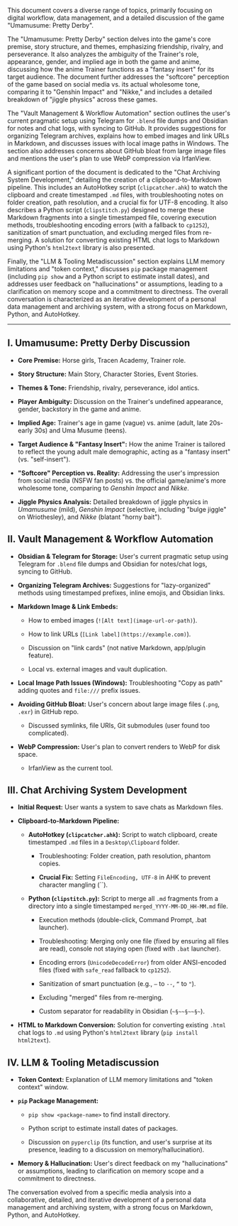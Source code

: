 This document covers a diverse range of topics, primarily focusing on digital workflow, data management, and a detailed discussion of the game "Umamusume: Pretty Derby".

The "Umamusume: Pretty Derby" section delves into the game's core premise, story structure, and themes, emphasizing friendship, rivalry, and perseverance. It also analyzes the ambiguity of the Trainer's role, appearance, gender, and implied age in both the game and anime, discussing how the anime Trainer functions as a "fantasy insert" for its target audience. The document further addresses the "softcore" perception of the game based on social media vs. its actual wholesome tone, comparing it to "Genshin Impact" and "Nikke," and includes a detailed breakdown of "jiggle physics" across these games.

The "Vault Management & Workflow Automation" section outlines the user's current pragmatic setup using Telegram for `.blend` file dumps and Obsidian for notes and chat logs, with syncing to GitHub. It provides suggestions for organizing Telegram archives, explains how to embed images and link URLs in Markdown, and discusses issues with local image paths in Windows. The section also addresses concerns about GitHub bloat from large image files and mentions the user's plan to use WebP compression via IrfanView.

A significant portion of the document is dedicated to the "Chat Archiving System Development," detailing the creation of a clipboard-to-Markdown pipeline. This includes an AutoHotkey script (`clipcatcher.ahk`) to watch the clipboard and create timestamped `.md` files, with troubleshooting notes on folder creation, path resolution, and a crucial fix for UTF-8 encoding. It also describes a Python script (`clipstitch.py`) designed to merge these Markdown fragments into a single timestamped file, covering execution methods, troubleshooting encoding errors (with a fallback to `cp1252`), sanitization of smart punctuation, and excluding merged files from re-merging. A solution for converting existing HTML chat logs to Markdown using Python's `html2text` library is also presented.

Finally, the "LLM & Tooling Metadiscussion" section explains LLM memory limitations and "token context," discusses `pip` package management (including `pip show` and a Python script to estimate install dates), and addresses user feedback on "hallucinations" or assumptions, leading to a clarification on memory scope and a commitment to directness. The overall conversation is characterized as an iterative development of a personal data management and archiving system, with a strong focus on Markdown, Python, and AutoHotkey.


---


## I. Umamusume: Pretty Derby Discussion

- **Core Premise:** Horse girls, Tracen Academy, Trainer role.
    
- **Story Structure:** Main Story, Character Stories, Event Stories.
    
- **Themes & Tone:** Friendship, rivalry, perseverance, idol antics.
    
- **Player Ambiguity:** Discussion on the Trainer's undefined appearance, gender, backstory in the game and anime.
    
- **Implied Age:** Trainer's age in game (vague) vs. anime (adult, late 20s-early 30s) and Uma Musume (teens).
    
- **Target Audience & "Fantasy Insert":** How the anime Trainer is tailored to reflect the young adult male demographic, acting as a "fantasy insert" (vs. "self-insert").
    
- **"Softcore" Perception vs. Reality:** Addressing the user's impression from social media (NSFW fan posts) vs. the official game/anime's more wholesome tone, comparing to _Genshin Impact_ and _Nikke_.
    
- **Jiggle Physics Analysis:** Detailed breakdown of jiggle physics in _Umamusume_ (mild), _Genshin Impact_ (selective, including "bulge jiggle" on Wriothesley), and _Nikke_ (blatant "horny bait").
    

## II. Vault Management & Workflow Automation

- **Obsidian & Telegram for Storage:** User's current pragmatic setup using Telegram for `.blend` file dumps and Obsidian for notes/chat logs, syncing to GitHub.
    
- **Organizing Telegram Archives:** Suggestions for "lazy-organized" methods using timestamped prefixes, inline emojis, and Obsidian links.
    
- **Markdown Image & Link Embeds:**
    
    - How to embed images (`![Alt text](image-url-or-path)`).
        
    - How to link URLs (`[Link label](https://example.com)`).
        
    - Discussion on "link cards" (not native Markdown, app/plugin feature).
        
    - Local vs. external images and vault duplication.
        
- **Local Image Path Issues (Windows):** Troubleshooting "Copy as path" adding quotes and `file:///` prefix issues.
    
- **Avoiding GitHub Bloat:** User's concern about large image files (`.png`, `.exr`) in GitHub repo.
    
    - Discussed symlinks, file URIs, Git submodules (user found too complicated).
        
- **WebP Compression:** User's plan to convert renders to WebP for disk space.
    
    - IrfanView as the current tool.
        

## III. Chat Archiving System Development

- **Initial Request:** User wants a system to save chats as Markdown files.
    
- **Clipboard-to-Markdown Pipeline:**
    
    - **AutoHotkey (`clipcatcher.ahk`):** Script to watch clipboard, create timestamped `.md` files in a `Desktop\Clipboard` folder.
        
        - Troubleshooting: Folder creation, path resolution, phantom copies.
            
        - **Crucial Fix:** Setting `FileEncoding, UTF-8` in AHK to prevent character mangling (``).
            
    - **Python (`clipstitch.py`):** Script to merge all `.md` fragments from a directory into a single timestamped `merged_YYYY-MM-DD_HH-MM.md` file.
        
        - Execution methods (double-click, Command Prompt, .bat launcher).
            
        - Troubleshooting: Merging only one file (fixed by ensuring all files are read), console not staying open (fixed with `.bat` launcher).
            
        - Encoding errors (`UnicodeDecodeError`) from older ANSI-encoded files (fixed with `safe_read` fallback to `cp1252`).
            
        - Sanitization of smart punctuation (e.g., `—` to `--`, `“` to `"`).
            
        - Excluding "merged" files from re-merging.
            
        - Custom separator for readability in Obsidian (`~§~~§~~§~`).
            
- **HTML to Markdown Conversion:** Solution for converting existing `.html` chat logs to `.md` using Python's `html2text` library (`pip install html2text`).
    

## IV. LLM & Tooling Metadiscussion

- **Token Context:** Explanation of LLM memory limitations and "token context" window.
    
- **`pip` Package Management:**
    
    - `pip show <package-name>` to find install directory.
        
    - Python script to estimate install dates of packages.
        
    - Discussion on `pyperclip` (its function, and user's surprise at its presence, leading to a discussion on memory/hallucination).
        
- **Memory & Hallucination:** User's direct feedback on my "hallucinations" or assumptions, leading to clarification on memory scope and a commitment to directness.
    

The conversation evolved from a specific media analysis into a collaborative, detailed, and iterative development of a personal data management and archiving system, with a strong focus on Markdown, Python, and AutoHotkey.